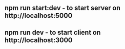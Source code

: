 ## npm run start:dev - to start server on http://localhost:5000
## npm run dev - to start client on http://localhost:3000